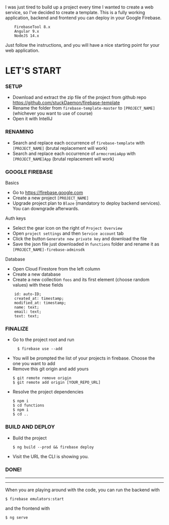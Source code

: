 <br>

I was just tired to build up a project every time I wanted to create a web service, so I've decided to create a template. 
This is a fully working application, backend and frontend you can deploy in your Google Firebase. 
```
    FirebaseTool 8.x
    Angular 9.x
    NodeJS 14.x
```

Just follow the instructions, and you will have a nice starting point for your web application.


# LET'S START

### SETUP
* Download and extract the zip file of the project from github repo https://github.com/stuckDaemon/firebase-template 
* Rename the folder from `firebase-template-master` to `[PROJECT_NAME]` (whichever you want to use of course)
* Open it with IntelliJ

### RENAMING
* Search and replace each occurrence of `firebase-template` with `[PROJECT_NAME]` (brutal replacement will work)
* Search and replace each occurrence of `armocromiaApp` with `[PROJECT_NAME]App` (brutal replacement will work)

### GOOGLE FIREBASE

Basics
* Go to https://firebase.google.com
* Create a new project `[PROJECT_NAME]`
* Upgrade project plan to `Blaze` (mandatory to deploy backend services). You can downgrade afterwards.

Auth keys
* Select the gear icon on the right of  `Project Overview` 
* Open `project settings` and then `Service account` tab
* Click the button `Generate new private key` and download the file
* Save the json file just downloaded in `functions` folder and rename it as `[PROJECT_NAME]-firebase-adminsdk`

Database 
* Open Cloud Firestore from the left column
* Create a new database 
* Create a new collection `foos` and its first element (choose random values) with these fields
```
    id: auto-ID;
    created_at: timestamp;
    modified_at: timestamp;
    name: text;
    email: text;
    text: text;
```


### FINALIZE
* Go to the project root and run
  ```
    $ firebase use --add
  ```
* You will be prompted the list of your projects in firebase. Choose the one you want to add
* Remove this git origin and add yours 
    ``` 
    $ git remote remove origin
    $ git remote add origin [YOUR_REPO_URL]
    ```
* Resolve the project dependencies
    ```
    $ npm i
    $ cd functions 
    $ npm i 
    $ cd ..
    ```
  
### BUILD AND DEPLOY
* Build the project
    ```
    $ ng build --prod && firebase deploy
  ```
* Visit the URL the CLI is showing you.

### DONE!

 ---
 ---

When you are playing around with the code, you can run the backend with
```
$ firebase emulators:start
```
and the frontend with 
``` 
$ ng serve 
```
